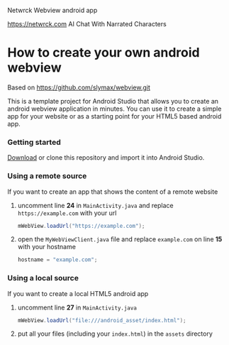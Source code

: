 Netwrck Webview android app

https://netwrck.com AI Chat With Narrated Characters


# How to create your own android webview

Based on https://github.com/slymax/webview.git 

This is a template project for Android Studio that allows you to create an android webview application in minutes. You can use it to create a simple app for your website or as a starting point for your HTML5 based android app.

### Getting started

[Download](https://github.com/slymax/webview/archive/master.zip) or clone this repository and import it into Android Studio.

### Using a remote source

If you want to create an app that shows the content of a remote website

1. uncomment line **24** in `MainActivity.java` and replace `https://example.com` with your url

	```java
	mWebView.loadUrl("https://example.com");
	```

2. open the `MyWebViewClient.java` file and replace `example.com` on line **15** with your hostname

	```java
	hostname = "example.com";
	```

### Using a local source

If you want to create a local HTML5 android app

1. uncomment line **27** in `MainActivity.java`

	```java
	mWebView.loadUrl("file:///android_asset/index.html");
	```

2. put all your files (including your `index.html`) in the `assets` directory
